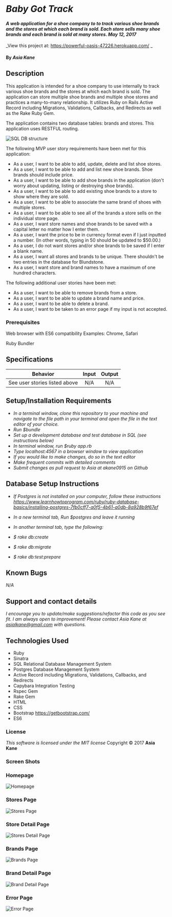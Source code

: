 # _Baby Got Track_

#### _A web application for a shoe company to to track various shoe brands and the stores at which each brand is sold.  Each store sells many shoe brands and each brand is sold at many stores.  May 12, 2017_

_View this project at: https://powerful-oasis-47226.herokuapp.com/ _

#### By _**Asia Kane**_

## Description

This application is intended for a shoe company to use internally to track various shoe brands and the stores at which each brand is sold. The application can store multiple shoe brands and multiple shoe stores and practices a many-to-many relationship.  It utilizes Ruby on Rails Active Record including Migrations, Validations, Callbacks, and Redirects as well as the Rake Ruby Gem.

The application contains two database tables: brands and stores. This application uses RESTFUL routing.  

![SQL DB structure](/public/img/sql-database.png)

The following MVP user story requirements have been met for this application:

* As a user, I want to be able to add, update, delete and list shoe stores.
* As a user, I want to be able to add and list new shoe brands. Shoe brands should include price.
* As a user, I want to be able to add shoe brands in the application (don't worry about updating, listing or destroying shoe brands).
* As a user, I want to be able to add existing shoe brands to a store to show where they are sold.
* As a user, I want to be able to associate the same brand of shoes with multiple stores.
* As a user, I want to be able to see all of the brands a store sells on the individual store page.
* As a user, I want store names and shoe brands to be saved with a capital letter no matter how I enter them.
* As a user, I want the price to be in currency format even if I just inputted a number. (In other words, typing in 50 should be updated to $50.00.)
* As a user, I do not want stores and/or shoe brands to be saved if I enter a blank name.
* As a user, I want all stores and brands to be unique. There shouldn't be two entries in the database for Blundstone.
* As a user, I want store and brand names to have a maximum of one hundred characters.

The following additional user stories have been met:
* As a user, I want to be able to remove brands from a store.
* As a user, I want to be able to update a brand name and price.
* As a user, I want to be able to delete a brand.
* As a user, I want to be taken to an error page if my input is not accepted.

### Prerequisites

Web browser with ES6 compatibility
Examples: Chrome, Safari

Ruby
Bundler

## Specifications
| Behavior |  Input   |  Output  |
|----------|:--------:|:--------:|
|See user stories listed above | N/A | N/A |

## Setup/Installation Requirements
* _In a terminal window, clone this repository to your machine and navigate to the file path in your terminal and open the file in the text editor of your choice._
* _Run $bundle_
* _Set up a development database and test database in SQL (see instructions below)_
* _In terminal window, run $ruby app.rb_
* _Type localhost:4567 in a browser window to view application_
* _If you would like to make changes, do so in the text editor_
* _Make frequent commits with detailed comments_
* _Submit changes as pull request to Asia at akane0915 on Github_

## Database Setup Instructions

* _If Postgres is not installed on your computer, follow these instructions https://www.learnhowtoprogram.com/ruby/ruby-database-basics/installing-postgres-7fb0cff7-a0f5-4b61-a0db-8a928b9f67ef_
* _In a new terminal tab, Run $postgres and leave it running_
* _In another terminal tab, type the following:_

* _$ rake db:create_
* _$ rake db:migrate_
* _$ rake db:test:prepare_

## Known Bugs
_N/A_

## Support and contact details
_I encourage you to update/make suggestions/refactor this code as you see fit. I am always open to improvement! Please contact Asia Kane at asialkane@gmail.com with questions._

## Technologies Used
* Ruby
* Sinatra
* SQL Relational Database Management System
* Postgres Database Management System
* Active Record including Migrations, Validations, Callbacks, and Redirects
* Capybara Integration Testing
* Rspec Gem
* Rake Gem
* HTML
* CSS
* Bootstrap https://getbootstrap.com/
* ES6

### License
*This software is licensed under the MIT license*
Copyright © 2017 **Asia Kane**

### Screen Shots

### Homepage
![Homepage](/public/img/homepage.png)
### Stores Page
![Stores Page](/public/img/stores.png)
### Store Detail Page
![Stores Detail Page](/public/img/store.png)
### Brands Page
![Brands Page](/public/img/brands.png)
### Brand Detail Page
![Brand Detail Page](/public/img/brand.png)
### Error Page
![Error Page](/public/img/errors.png)
